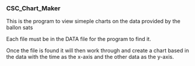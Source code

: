 <style>

</style>
<h3>CSC_Chart_Maker</h3>
<p>This is the program to view simeple charts on the data provided by the ballon sats</p>
<p>Each file must be in the DATA file for the program to find it.</p>
<p>Once the file is found it will then work through and create a chart based in the data with the time as the x-axis and the other data as the y-axis.</p>
